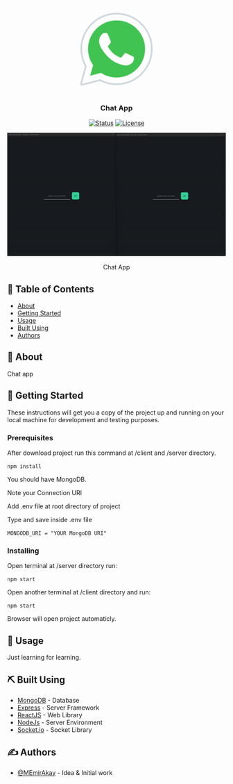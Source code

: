 <p align="center">
  <a href="" rel="noopener">
 <img width=200px height=200px src="./client/public/favicon.gif" alt="Project logo"></a>
</p>

<h3 align="center">Chat App</h3>

<div align="center">

[![Status](https://img.shields.io/badge/status-active-success.svg)]()
[![License](https://img.shields.io/badge/license-MIT-blue.svg)](/LICENSE)

</div>

<p align="center">
<img src="./img/chatapp.gif" alt="Project">
</p>

<p align="center"> Chat App
    <br> 
</p>

## 📝 Table of Contents

- [About](#about)
- [Getting Started](#getting_started)
- [Usage](#usage)
- [Built Using](#built_using)
- [Authors](#authors)


## 🧐 About <a name = "about"></a>

Chat app

## 🏁 Getting Started <a name = "getting_started"></a>

These instructions will get you a copy of the project up and running on your local machine for development and testing purposes. 

### Prerequisites

After download project run this command at /client and /server directory.

```
npm install
```

You should have MongoDB.

Note your Connection URI

Add .env file at root directory of project

Type and save inside .env file

```
MONGODB_URI = "YOUR MongoDB URI"
```

### Installing

Open terminal at /server directory run:

```
npm start
```

Open another terminal at /client directory and run:

```
npm start
```

Browser will open project automaticly.


## 🎈 Usage <a name="usage"></a>

Just learning for learning.

## ⛏️ Built Using <a name = "built_using"></a>

- [MongoDB](https://www.mongodb.com/) - Database
- [Express](https://expressjs.com/) - Server Framework
- [ReactJS](https://reactjs.org/) - Web Library
- [NodeJs](https://nodejs.org/en/) - Server Environment
- [Socket.io](https://socket.io/) - Socket Library

## ✍️ Authors <a name = "authors"></a>

- [@MEmirAkay](https://github.com/MEmirAkay) - Idea & Initial work

